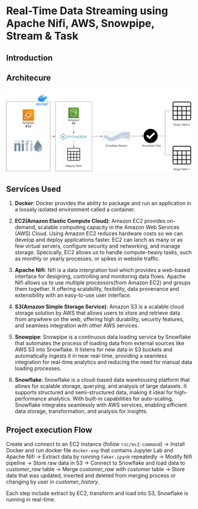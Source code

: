 # Real-Time Data Streaming using Apache Nifi, AWS, Snowpipe, Stream & Task
## Introduction
## Architecure
![Architecture](https://github.com/nvkhoa14/nvkhoa14-Real-time-Data-Streaming/blob/master/rsc/Architecture.png)
## Services Used
1. **Docker**: Docker provides the ability to package and run an application in a loosely isolated environment called a container.

2. **EC2(Amazon Elastic Compute Cloud)**: Amazon EC2 provides on-demand, scalable computing capacity in the Amazon Web Services (AWS) Cloud. Using Amazon EC2 reduces hardware costs so we can develop and deploy applications faster. EC2 can lanch as many or as few virtual servers, configure security and networking, and manage storage. Specically, EC2 allows us to handle compute-heavy tasks, such as monthly or yearly processes, or spikes in website traffic.

3. **Apache Nifi**: Nifi is a data intergration tool which provides a web-based interface for designing, controlling and monitoring data flows. Apache Nifi allows us to use multiple processors(from Amazon EC2) and groups them together. It offering scalability, fexibility, data provenance and extensibility with an easy-to-use user interface.
   
4. **S3(Amazon Simple Storage Service)**: Amazon S3 is a scalable cloud storage solution by AWS that allows users to store and retrieve data from anywhere on the web, offering high durability, security features, and seamless integration with other AWS services.
   
5. **Snowpipe**: Snowpipe is a continuous data loading service by Snowflake that automates the process of loading data from external sources like AWS S3 into Snowflake. It listens for new data in S3 buckets and automatically ingests it in near real-time, providing a seamless integration for real-time analytics and reducing the need for manual data loading processes.
   
6. **Snowflake**: Snowflake is a cloud-based data warehousing platform that allows for scalable storage, querying, and analysis of large datasets. It supports structured and semi-structured data, making it ideal for high-performance analytics. With built-in capabilities for auto-scaling, Snowflake integrates seamlessly with AWS services, enabling efficient data storage, transformation, and analysis for insights.

## Project execution Flow
Create and connect to an EC2 instance (follow `rsc/ec2-command`) → Install Docker and run docker file `docker-exp` that contains Jupyter Lab and Apache Nifi → Extract data by running `faker.ipynb` repeatedly → Modify Nifi pipeline → Store raw data in S3 → Connect to Snowflake and load data to *customer_raw* table → Merge *customer_raw* with *customer* table → Store data that was updated, inserted and deleted from merging process or changing by user in *customer_history*.

Each step include extract by EC2, transform and load into S3, Snowflake is running in real-time.
